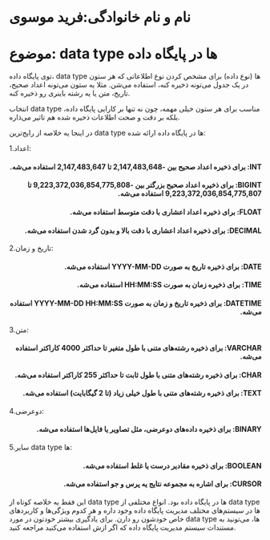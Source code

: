 # نام و نام خانوادگی:فرید موسوی
# موضوع: data type ها در پایگاه داده
توی پایگاه داده، data type ها (نوع داده) برای مشخص کردن نوع اطلاعاتی که هر ستون در یک جدول می‌تونه ذخیره کنه، استفاده می‌شن. مثلا یه ستون می‌تونه اعداد صحیح، تاریخ، متن یا یه رشته باینری رو ذخیره کنه.

انتخاب data type مناسب برای هر ستون خیلی مهمه، چون نه تنها بر کارایی پایگاه داده، بلکه بر دقت و صحت اطلاعات ذخیره شده هم تاثیر می‌ذاره.

در اینجا یه خلاصه از رایج‌ترین data type ها در پایگاه داده ارائه شده:

1.اعداد:
<h4 dir="rtl"> INT: برای ذخیره اعداد صحیح بین -2,147,483,648 تا 2,147,483,647 استفاده می‌شه.</h4>
<h4 dir="rtl"> BIGINT: برای ذخیره اعداد صحیح بزرگتر بین -9,223,372,036,854,775,808 تا 9,223,372,036,854,775,807 استفاده می‌شه.</h4>
<h4 dir="rtl"> FLOAT: برای ذخیره اعداد اعشاری با دقت متوسط استفاده می‌شه.</h4>
<h4 dir="rtl"> DECIMAL: برای ذخیره اعداد اعشاری با دقت بالا و بدون گرد شدن استفاده می‌شه.</h4>


2.تاریخ و زمان:
<h4 dir="rtl"> DATE: برای ذخیره تاریخ به صورت YYYY-MM-DD استفاده می‌شه.</h4>
<h4 dir="rtl"> TIME: برای ذخیره زمان به صورت HH:MM:SS استفاده می‌شه.</h4>
<h4 dir="rtl"> DATETIME: برای ذخیره تاریخ و زمان به صورت YYYY-MM-DD HH:MM:SS استفاده می‌شه.</h4>


3.متن:
<h4 dir="rtl"> VARCHAR: برای ذخیره رشته‌های متنی با طول متغیر تا حداکثر 4000 کاراکتر استفاده می‌شه.</h4>
<h4 dir="rtl"> CHAR: برای ذخیره رشته‌های متنی با طول ثابت تا حداکثر 255 کاراکتر استفاده می‌شه.</h4>
<h4 dir="rtl"> TEXT: برای ذخیره رشته‌های متنی با طول خیلی زیاد (تا 2 گیگابایت) استفاده می‌شه.</h4>


4.دوعرضی:
<h4 dir="rtl"> BINARY: برای ذخیره داده‌های دوعرضی، مثل تصاویر یا فایل‌ها استفاده می‌شه.</h4>


5.سایر data type ها:
<h4 dir="rtl"> BOOLEAN: برای ذخیره مقادیر درست یا غلط استفاده می‌شه.</h4>
<h4 dir="rtl"> CURSOR: برای اشاره به مجموعه نتایج یه پرس و جو استفاده می‌شه.</h4>

این فقط یه خلاصه کوتاه از data type ها در پایگاه داده بود. انواع مختلفی از data type ها در سیستم‌های مختلف مدیریت پایگاه داده وجود داره و هر کدوم ویژگی‌ها و کاربردهای خاص خودشون رو دارن. برای یادگیری بیشتر خودتون در مورد data type ها، می‌تونید به مستندات سیستم مدیریت پایگاه داده که اگر ازش استفاده می‌کنید مراجعه کنید.
